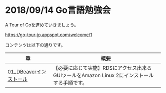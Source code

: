 # 2018/09/14 Go言語勉強会

A Tour of Goを進めていきましょう。

https://go-tour-jp.appspot.com/welcome/1

コンテンツは以下の通りです。

|章|概要|
|---|---|
|[01_DBeaverインストール](01_DBeaverインストール.md) | 【必要に応じて実施】RDSにアクセス出来るGUIツールをAmazon Linux 2にインストールする手順です。 |
